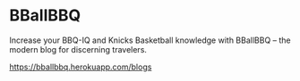 # BBallBBQ
Increase your BBQ-IQ and Knicks Basketball knowledge with BBallBBQ – the modern blog for discerning travelers.</br>

https://bballbbq.herokuapp.com/blogs
